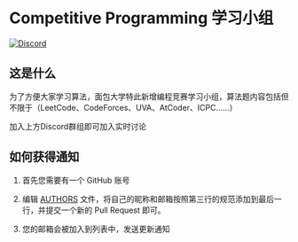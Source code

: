 # Competitive Programming 学习小组

[![Discord](https://badgen.net/badge/icon/discord?icon=discord&label)](https://discord.gg/dFuRjGW6GZ)

## 这是什么

为了方便大家学习算法，面包大学特此新增编程竞赛学习小组，算法题内容包括但不限于（LeetCode、CodeForces、UVA、AtCoder、ICPC……）

加入上方Discord群组即可加入实时讨论

## 如何获得通知

1. 首先您需要有一个 GitHub 账号

2. 编辑 [AUTHORS](./AUTHORS) 文件，将自己的昵称和邮箱按照第三行的规范添加到最后一行，并提交一个新的 Pull Request 即可。

3. 您的邮箱会被加入到列表中，发送更新通知

